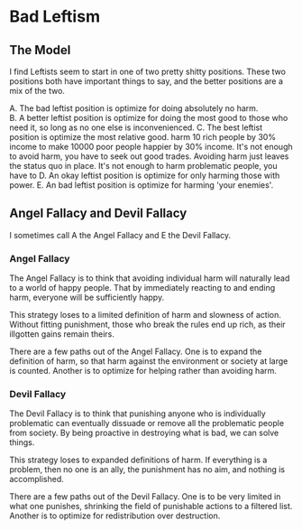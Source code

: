 # Bad Leftism

## The Model

I find Leftists seem to start in one of two pretty shitty positions. These two positions both have important things to say, and the better positions are a mix of the two.

A. The bad leftist position is optimize for doing absolutely no harm.  
B. A better leftist position is optimize for doing the most good to those who need it, so long as no one else is inconvenienced.
C. The best leftist position is optimize the most relative good. harm 10 rich people by 30% income to make 10000 poor people happier by 30% income. It's not enough to avoid harm, you have to seek out good trades. Avoiding harm just leaves the status quo in place. It's not enough to harm problematic people, you have to
D. An okay leftist position is optimize for only harming those with power.
E. An bad leftist position is optimize for harming 'your enemies'.

## Angel Fallacy and Devil Fallacy

I sometimes call A the Angel Fallacy and E the Devil Fallacy.

### Angel Fallacy

The Angel Fallacy is to think that avoiding individual harm will naturally lead to a world of happy people. That by immediately reacting to and ending harm, everyone will be sufficiently happy.

This strategy loses to a limited definition of harm and slowness of action.  
Without fitting punishment, those who break the rules end up rich, as their illgotten gains remain theirs.

There are a few paths out of the Angel Fallacy. One is to expand the definition of harm, so that harm against the environment or society at large is counted. Another is to optimize for helping rather than avoiding harm.

### Devil Fallacy

The Devil Fallacy is to think that punishing anyone who is individually problematic can eventually dissuade or remove all the problematic people from society. By being proactive in destroying what is bad, we can solve things.

This strategy loses to expanded definitions of harm. If everything is a problem, then no one is an ally, the punishment has no aim, and nothing is accomplished.

There are a few paths out of the Devil Fallacy. One is to be very limited in what one punishes, shrinking the field of punishable actions to a filtered list. Another is to optimize for redistribution over destruction.
